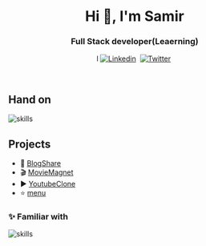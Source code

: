 <h1 align="center">Hi 👋, I'm Samir </h1>
<h3 align="center"> Full Stack developer(Leaerning) </h3>

<p align="center">l
<a href="https://www.linkedin.com/in/samir-neupane-59755b188/" ><img src="https://img.shields.io/badge/-linkedin-yellowgreen?style=for-the-badge&logo=linkedin&logoColor=white" alt="Linkedin" /></a>&nbsp;
<a href="https://twitter.com/SamirNeupane932" ><img src="https://img.shields.io/badge/Twitter-1DA1F2?style=for-the-badge&logo=twitter&logoColor=white" alt="Twitter" /></a>&nbsp;
</p>
<br />

## Hand on
![skills](https://skillicons.dev/icons?i=react,js,tailwindcss,scss,css,html,git&theme=dark)


## Projects
- 📝  [BlogShare](https://blogshare984.netlify.app/)
- 🎬  [MovieMagnet](https://moviemagnet984.netlify.app/)
-  ▶️  [YoutubeClone](https://youtubeclone984.netlify.app/)
- ⭐  [menu](https://samir984.github.io/menu/)
 

### ✨ Familiar with 
![skills](https://skillicons.dev/icons?i=c,cpp&theme=dark)

